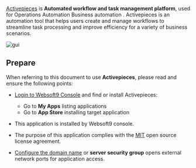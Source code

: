 [Activepieces](https://www.activepieces.com) is **Automated workflow and task management platform**, used for Operations Automation Business automation . Activepieces is an automation tool that helps users create and manage workflows to streamline task processing and improve efficiency for a variety of business scenarios.


![gui](https://libs.websoft9.com/Websoft9/DocsPicture/zh/activepieces/activepieces-gui-websoft9.png)


## Prepare

When referring to this document to use **Activepieces**, please read and ensure the following points:

- [Login to Websoft9 Console](./login-console) and find or install Activepieces:
  - Go to **My Apps** listing applications 
  - Go to **App Store** installing target application

- This application is installed by Websoft9 console.


- The purpose of this application complies with the [MIT](https://opensource.org/licenses/MIT) open source license agreement.


- [Configure the domain name](./domain-set) or **server security group** opens external network ports for application access.